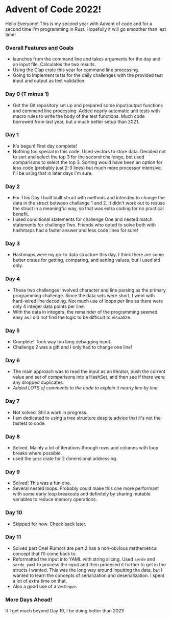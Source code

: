 # Advent of Code 2022!
Hello Everyone! This is my second year with Advent of code and for a second time I'm programming in Rust.  Hopefully it will go smoother than last time!

### Overall Features and Goals
- launches from the command line and takes arguments for the day and an input file.  Calculates the two results.
- Using the Clap crate this year for command line processing.
- Going to implement tests for the daily challenges with the provided test input and output as test validation.

### Day 0 (T minus 1)
- Got the Git repository set up and prepared some input/output functions and command line processing.  Added nearly automatic unit tests with macro rules to write the body of the test functions.  Much code borrowed from last year, but a much better setup than 2021.

### Day 1
- It's begun!  First day complete!
- Nothing too special in this code.  Used vectors to store data.  Decided not to sort and select the top 3 for the second challenge, but used comparisons to select the top 3. Sorting would have been an option for less code (probably just 2-3 lines) but much more processor intensive.  I'll be using that in later days I'm sure.

### Day 2
- For This Day I built built struct with methods and intended to change the data in the struct between challange 1 and 2.  It didn't work out to resuse the struct in a meaningful way, so that was extra coding for no practical benefit. 
- I used conditional statements for challenge One and nested match statements for challenge Two.  Friends who opted to solve both with hashmaps had a faster answer and less code lines for sure!
### Day 3
- Hashmaps were my go-to data structure this day.  I think there are some better crates for getting, comparing, and setting values, but I used std only.  

### Day 4
- These two challenges involved character and line parsing as the primary programming challenge.  Since the data sets were short, I went with hard-wired line decoding.  Not much use of loops per line as there were only 4 integer data points per line.  
- With the data in integers, the remainder of the programming seemed easy as I did not find the logic to be difficult to visualize.

### Day 5
- Complete! Took way too long debugging input.
- Challenge 2 was a gift and I only had to change one line!

### Day 6
- The main approach was to read the input as an iterator, push the current value and set of comparisons into a HashSet, and then see if there were any dropped duplicates.
- *Added LOTS of comments to the code to explain it nearly line by line.*

### Day 7
- Not solved.  Still a work in progress.  
- I am dedicated to using a tree structure despite advice that it's not the fastest to code.

### Day 8
- Solved.  Mainly a lot of iterations through rows and columns with loop breaks where possible.
- used the `grid` crate for 2 dimensional addressing.

### Day 9
- Solved! This was a fun one. 
- Several nested loops.  Probably could make this one more performant with some early loop breakouts and definitely by sharing mutable variables to reduce memory operations.

### Day 10
- Skipped for now. Check back later.
### Day 11
- Solved part One! Rumors are part 2 has a non-obvious mathemetical concept that I'll come back to.
- Reformatted the input into YAML with string slicing. Used `serde` and `serde_yaml` to process the input and then procesed it further to get in the structs I wanted. This was the long way around inputting the data, but I wanted to learn the concepts of serialization and deserialization.  I spent a lot of extra time on that.
- Also a good use of a `VecDeque`.  
### More Days Ahead!
If I get much beyond Day 10, I be doing better than 2021!
